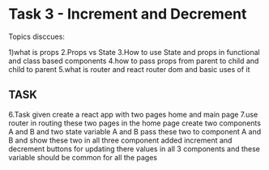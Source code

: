 # Task 3 - Increment and Decrement 

Topics disccues:

1)what is props
2.Props vs State
3.How to use State and props in functional and class based components
4.how to pass props from parent to child and child to parent
5.what is router and react router dom and basic uses of it
## TASK
6.Task given create a react app with two pages home and main page
7.use router in routing these two pages
in the home page create two components A and B and two state variable A and B pass these two to component A and B and show these two in all three component
added increment and decrement buttons for updating there values in all 3 components
and these variable should be common for all the pages